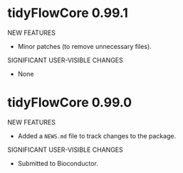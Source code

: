 # tidyFlowCore 0.99.1

NEW FEATURES

* Minor patches (to remove unnecessary files).

SIGNIFICANT USER-VISIBLE CHANGES

* None

# tidyFlowCore 0.99.0

NEW FEATURES

* Added a `NEWS.md` file to track changes to the package.

SIGNIFICANT USER-VISIBLE CHANGES

* Submitted to Bioconductor. 

